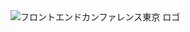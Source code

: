 <picture>
 <source media="(prefers-color-scheme: dark)" srcset="https://github.com/user-attachments/assets/0fc0d044-0e46-4551-bc37-cf8716486e7b">
 <source media="(prefers-color-scheme: light)" srcset="https://github.com/user-attachments/assets/25341022-748d-46a6-8bf9-4b0a6db7e5f3">
 <img alt="フロントエンドカンファレンス東京 ロゴ" src="https://github.com/user-attachments/assets/25341022-748d-46a6-8bf9-4b0a6db7e5f3">
</picture>
